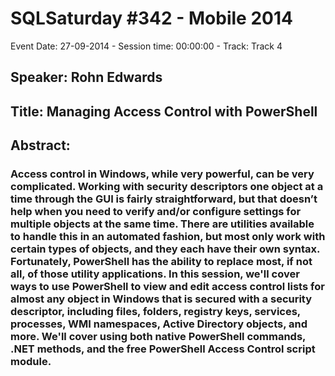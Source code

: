 # SQLSaturday #342 - Mobile 2014
Event Date: 27-09-2014 - Session time: 00:00:00 - Track: Track 4
## Speaker: Rohn Edwards
## Title: Managing Access Control with PowerShell
## Abstract:
### Access control in Windows, while very powerful, can be very complicated. Working with security descriptors one object at a time through the GUI is fairly straightforward, but that doesn’t help when you need to verify and/or configure settings for multiple objects at the same time. There are utilities available to handle this in an automated fashion, but most only work with certain types of objects, and they each have their own syntax. Fortunately, PowerShell has the ability to replace most, if not all, of those utility applications. In this session, we'll cover ways to use PowerShell to view and edit access control lists for almost any object in Windows that is secured with a security descriptor, including files, folders, registry keys, services, processes, WMI namespaces, Active Directory objects, and more. We'll cover using both native PowerShell commands, .NET methods, and the free PowerShell Access Control script module.
